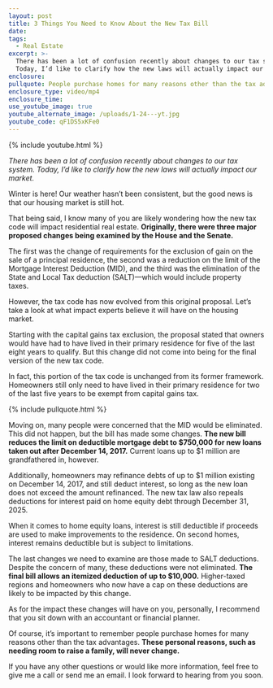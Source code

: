```yaml
---
layout: post
title: 3 Things You Need to Know About the New Tax Bill
date:
tags:
  - Real Estate
excerpt: >-
  There has been a lot of confusion recently about changes to our tax system.
  Today, I’d like to clarify how the new laws will actually impact our market.
enclosure:
pullquote: People purchase homes for many reasons other than the tax advantages.
enclosure_type: video/mp4
enclosure_time:
use_youtube_image: true
youtube_alternate_image: /uploads/1-24---yt.jpg
youtube_code: qF1DS5xKFe0
---
```



{% include youtube.html %}

*There has been a lot of confusion recently about changes to our tax system. Today, I’d like to clarify how the new laws will actually impact our market.*

Winter is here! Our weather hasn’t been consistent, but the good news is that our housing market is still hot.&nbsp;

That being said, I know many of you are likely wondering how the new tax code will impact residential real estate. **Originally, there were three major proposed changes being examined by the House and the Senate.**&nbsp;

The first was the change of requirements for the exclusion of gain on the sale of a principal residence, the second was a reduction on the limit of the Mortgage Interest Deduction (MID), and the third was the elimination of the State and Local Tax deduction (SALT)—which would include property taxes.&nbsp;

However, the tax code has now evolved from this original proposal. Let’s take a look at what impact experts believe it will have on the housing market.

Starting with the capital gains tax exclusion, the proposal stated that owners would have had to have lived in their primary residence for five of the last eight years to qualify. But this change did not come into being for the final version of the new tax code.

In fact, this portion of the tax code is unchanged from its former framework. Homeowners still only need to have lived in their primary residence for two of the last five years to be exempt from capital gains tax.

{% include pullquote.html %}

Moving on, many people were concerned that the MID would be eliminated. This did not happen, but the bill has made some changes. **The new bill reduces the limit on deductible mortgage debt to $750,000 for new loans taken out after December 14, 2017.** Current loans up to $1 million are grandfathered in, however.

Additionally, homeowners may refinance debts of up to $1 million existing on December 14, 2017, and still deduct interest, so long as the new loan does not exceed the amount refinanced. The new tax law also repeals deductions for interest paid on home equity debt through December 31, 2025.&nbsp;

When it comes to home equity loans, interest is still deductible if proceeds are used to make improvements to the residence. On second homes, interest remains deductible but is subject to limitations.&nbsp;

The last changes we need to examine are those made to SALT deductions. Despite the concern of many, these deductions were not eliminated. **The final bill allows an itemized deduction of up to $10,000.** Higher-taxed regions and homeowners who now have a cap on these deductions are likely to be impacted by this change.

As for the impact these changes will have on you, personally, I recommend that you sit down with an accountant or financial planner.&nbsp;

Of course, it’s important to remember people purchase homes for many reasons other than the tax advantages. **These personal reasons, such as needing room to raise a family, will never change.**

If you have any other questions or would like more information, feel free to give me a call or send me an email. I look forward to hearing from you soon.<br>&nbsp;